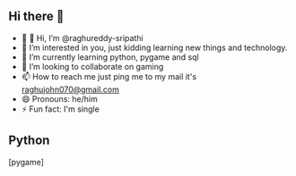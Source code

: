 ## Hi there 👋
- 🔭 👋 Hi, I’m @raghureddy-sripathi
- 👀 I’m interested in you, just kidding learning new things and technology.
- 🌱 I’m currently learning python, pygame and sql
- 💞️ I’m looking to collaborate on gaming 
- 📫 How to reach me just ping me to my mail it's raghujohn070@gmail.com
- 😄 Pronouns: he/him
- ⚡ Fun fact: I'm single

## Python
[pygame]

<!--
**raghureddy-sripathi/raghureddy-sripathi** is a ✨ _special_ ✨ repository because its `README.md` (this file) appears on your GitHub profile.

Here are some ideas to get you started:

- 🔭 - 👋 Hi, I’m @raghureddy-sripathi
- 👀 I’m interested in you, just kidding learning new things and technology.
- 🌱 I’m currently learning python, pygame and sql
- 💞️ I’m looking to collaborate on gaming 
- 📫 How to reach me just ping me to my mail it's raghujohn070@gmail.com
- 😄 Pronouns: he/him
- ⚡ Fun fact: I'm single
-->
